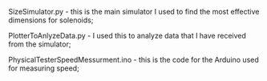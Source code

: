 SizeSimulator.py - this is the main simulator I used to find the most effective dimensions for solenoids;

PlotterToAnlyzeData.py - I used this to analyze data that I have received from the simulator;

PhysicalTesterSpeedMessurment.ino - this is the code for the Arduino used for measuring speed;
